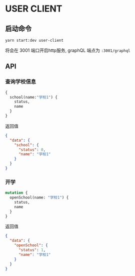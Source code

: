 # USER CLIENT 


## 启动命令
`yarn start:dev user-client`

将会在 3001 端口开启http服务, graphQL 端点为 `:3001/graphql`

## API

### 查询学校信息

```graphql
{
  school(name:"学校1") {
    status,
    name
  }
}
```

返回值

```json
{
  "data": {
    "school": {
      "status": 0,
      "name": "学校1"
    }
  }
}
```

### 开学

```graphql
mutation {
  openSchool(name: "学校1") {
    status,
    name
  }
}
```
返回值
```json
{
  "data": {
    "openSchool": {
      "status": 1,
      "name": "学校1"
    }
  }
}
```